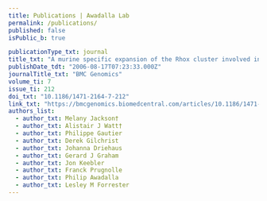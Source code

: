 ```yaml
---
title: Publications | Awadalla Lab
permalink: /publications/
published: false
isPublic_b: true

publicationType_txt: journal
title_txt: "A murine specific expansion of the Rhox cluster involved in embryonic stem cell biology is under natural selection"
publishDate_tdt: "2006-08-17T07:23:33.000Z"
journalTitle_txt: "BMC Genomics"
volume_ti: 7
issue_ti: 212
doi_txt: "10.1186/1471-2164-7-212"
link_txt: "https://bmcgenomics.biomedcentral.com/articles/10.1186/1471-2164-7-212"
authors_list: 
  - author_txt: Melany Jackson†
  - author_txt: Alistair J Watt†
  - author_txt: Philippe Gautier
  - author_txt: Derek Gilchrist
  - author_txt: Johanna Driehaus
  - author_txt: Gerard J Graham
  - author_txt: Jon Keebler
  - author_txt: Franck Prugnolle
  - author_txt: Philip Awadalla
  - author_txt: Lesley M Forrester
---
```

